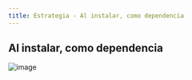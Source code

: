 ```yaml
---
title: Estrategia - Al instalar, como dependencia
---
```


## Al instalar, como dependencia


![image](https://user-images.githubusercontent.com/5105812/39146524-621b3424-470d-11e8-8252-cf5bcde0c3fa.png)
